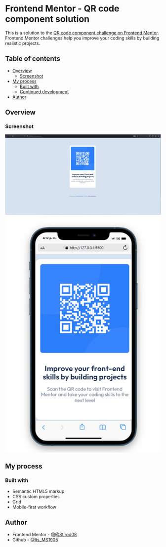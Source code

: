 # Frontend Mentor - QR code component solution

This is a solution to the [QR code component challenge on Frontend Mentor](https://www.frontendmentor.io/challenges/qr-code-component-iux_sIO_H). Frontend Mentor challenges help you improve your coding skills by building realistic projects. 

## Table of contents

- [Overview](#overview)
  - [Screenshot](#screenshot)
- [My process](#my-process)
  - [Built with](#built-with)
  - [Continued development](#continued-development)
- [Author](#author)

## Overview

### Screenshot

![](./images/img_Desktop.png)
![](./images/img_Mobile.png)


## My process

### Built with

- Semantic HTML5 markup
- CSS custom properties
- Grid
- Mobile-first workflow

## Author

- Frontend Mentor - [@@Stirod08](https://www.frontendmentor.io/profile/Stirod08)
- Github - [@Its_MS1905](https://github.com/Stirod08)


